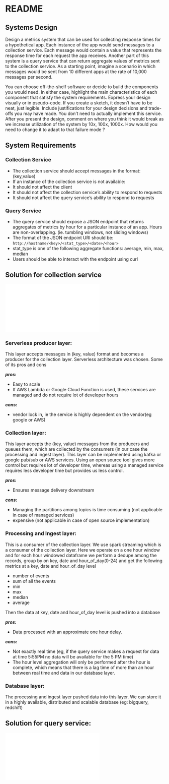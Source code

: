 # README

## Systems Design
Design a metrics system that can be used for collecting response times for a hypothetical app.
Each instance of the app would send messages to a collection service. Each message would
contain a value that represents the response time for each request the app receives. Another
part of this system is a query service that can return aggregate values of metrics sent to the
collection service. As a starting point, imagine a scenario in which messages would be sent from 10 different apps
at the rate of 10,000 messages per second.

You can choose off-the-shelf software or decide to build the components you would need. In
either case, highlight the main characteristics of each component that satisfy the system
requirements.
Express your design visually or in pseudo-code. If you create a sketch, it doesn’t have to be
neat, just legible. Include justifications for your design decisions and trade-offs you may have
made. You don’t need to actually implement this service​.
After you present the design, comment on where you think it would break as we increase
utilization of the system by 10x, 100x, 1000x. How would you need to change it to adapt to that
failure mode ?

## System Requirements

### Collection Service
* The collection service should accept messages in the format: (key,value)
* If an instance of the collection service is not available:
* It should not affect the client
* It should not affect the collection service’s ability to respond to requests
* It should not affect the query service’s ability to respond to requests

### Query Service
* The query service should expose a JSON endpoint that returns aggregates of metrics by
hour for a particular instance of an app. Hours are non-overlapping. (ie. tumbling
windows, not sliding windows)
* The format of the JSON endpoint URI should be: ```http://hostname/<key>/<stat_type>/<date>/<hour>```
* stat_type is one of the following aggregate functions: average, min, max, median
* Users should be able to interact with the endpoint using curl

## Solution for collection service
![Design Doc](./collection_service.pdf)

### Serverless producer layer:
This layer accepts messages in (key, value) format and becomes a producer for the collection layer. Serverless architecture was chosen. Some of its pros and cons

***pros:***
* Easy to scale
* If AWS Lambda or Google Cloud Function is used, these services are managed and do not require lot of developer hours

***cons:***
* vendor lock in, ie the service is highly dependent on the vendor(eg google or AWS)

### Collection layer:
This layer accepts the (key, value) messages from the producers and queues them, which are collected by the consumers (in our case the processing and ingest layer). This layer can be implemented using kafka or google pub/sub or AWS services. Using an open source tool gives more control but requires lot of developer time, whereas using a managed service requires less developer time but provides us less control.

***pros:***
* Ensures message delivery downstream

***cons:***
* Managing the partitions among topics is time consuming (not applicable in case of managed services)
* expensive (not applicable in case of open source implementation)

### Processing and Ingest layer:
This is a consumer of the collection layer. We use spark streaming which is a consumer of the collection layer. Here we operate on a one hour window and for each hour windowed dataframe we perform a dedupe among the records, group by on key, date and hour_of_day(0-24) and get the following metrics at a key, date and hour_of_day level
* number of events
* sum of all the events
* min 
* max
* median
* average

Then the data at key, date and hour_of_day level is pushed into a database

***pros:***
* Data processed with an approximate one hour delay.

***cons:***
* Not exactly real time (eg, if the query service makes a request for data at time 5:55PM no data will be available for the 5 PM time)
* The hour level aggregation will only be performed after the hour is complete, which means that there is a lag time of more than an hour between real time and data in our database layer.

### Database layer:
The processing and ingest layer pushed data into this layer. We can store it in a highly available, distributed and scalable database (eg: bigquery, redshift)

## Solution for query service:
![Design Doc](./query_service.pdf)

